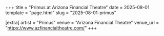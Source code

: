 +++
title = "Primus at Arizona Financial Theatre"
date = 2025-08-01
template = "page.html"
slug = "2025-08-01-primus"

[extra]
artist = "Primus"
venue = "Arizona Financial Theatre"
venue_url = "https://www.azfinancialtheatre.com/"
+++
